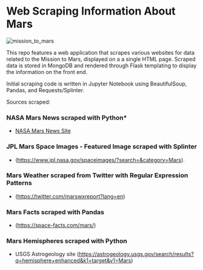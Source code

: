 # Web Scraping Information About Mars

![mission_to_mars](Images/mission_to_mars.png)

This repo features a web application that scrapes various websites for data related to the Mission to Mars, displayed on a a single HTML page. 
Scraped data is stored in MongoDB and rendered through Flask templating to display the information on the front end. 


Initial scraping code is written in Jupyter Notebook using BeautifulSoup, Pandas, and Requests/Splinter.

Sources scraped:

### NASA Mars News scraped with Python*

* [NASA Mars News Site](https://mars.nasa.gov/news/) 


### JPL Mars Space Images - Featured Image scraped with Splinter

*  (https://www.jpl.nasa.gov/spaceimages/?search=&category=Mars).

### Mars Weather scraped from Twitter with Regular Expression Patterns

* (https://twitter.com/marswxreport?lang=en) 

### Mars Facts scraped with Pandas

* (https://space-facts.com/mars/) 

### Mars Hemispheres scraped with Python

* USGS Astrogeology site (https://astrogeology.usgs.gov/search/results?q=hemisphere+enhanced&k1=target&v1=Mars) 




